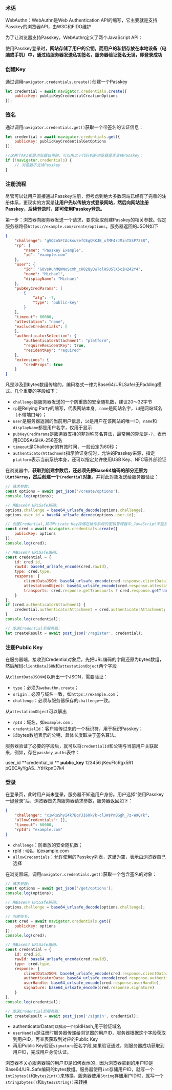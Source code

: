 ### 术语 ###

WebAuthn：WebAuthn是Web Authentication API的缩写，它主要就是支持Passkey的浏览器API，由W3C和FIDO维护

为了让浏览器支持Passkey，WebAuthn定义了两个JavaScript API：



使用Passkey登录时，**网站存储了用户的公钥，而用户的私钥存放在本地设备（电脑或手机）中，通过给服务器发送私钥签名，服务器验证签名无误，即登录成功**

### 创建Key ###

通过调用`navigator.credentials.create()`创建一个Passkey

```javascript
let credential = await navigator.credentials.create({
    publicKey: publicKeyCredentialCreationOptions
});

```

### 签名 ###

通过调用`navigator.credentials.get()`获取一个带签名的认证信息：

```javascript
let credential = await navigator.credentials.get({
    publicKey: publicKeyCredentialGetOptions
});

//这两个API都是浏览器自带的，可以用以下代码判断浏览器是否支持Passkey：
if (!navigator.credentials) {
    // 浏览器不支持Passkey
}

```

### 注册流程 ###

尽管可以让用户直接通过Passkey注册，但考虑到绝大多数网站已经有了完善的注册体系，更现实的方案是**让用户先以传统方式登录网站，然后向网站注册Passkey，后续登录时，即可使用Passkey登录。**

第一步：浏览器向服务器发送一个请求，要求获取创建Passkey的相关参数。假定服务器路径`https://example.com/create/options`，服务器返回的JSON如下

```json
{
    "challenge": "gVQ2n5FCAcksuEefCEgQRKJB_xfMF4rJMinTXSP72E8",
    "rp": {
        "name": "Passkey Example",
        "id": "example.com"
    },
    "user": {
        "id": "GOVsRuhMQWNoScmh_cK02QyQwTolHSUSlX5ciH242Y4",
        "name": "Michael",
        "displayName": "Michael"
    },
    "pubKeyCredParams": [
        {
            "alg": -7,
            "type": "public-key"
        }
    ],
    "timeout": 60000,
    "attestation": "none",
    "excludeCredentials": [
    ],
    "authenticatorSelection": {
        "authenticatorAttachment": "platform",
        "requireResidentKey": true,
        "residentKey": "required"
    },
    "extensions": {
        "credProps": true
    }
}

```

凡是涉及到bytes数组传输的，编码格式一律为Base64/URLSafe/无Padding模式。几个重要的字段如下：

* `challenge`是服务器发送的一个防重放的安全随机数，建议20～32字节
* `rp`是Relying Party的缩写，代表网站本身，`name`是网站名字，`id`是网站域名（不带端口号）；
* `user`是服务器返回的当前用户信息，`id`是用户在该网站的唯一ID，`name`和`displayName`都是用户名字，仅用于显示
* `pubKeyCredParams`是服务器支持的非对称签名算法，最常用的算法是`-7`，表示用ECDSA/SHA-256签名
* `timeout`是Challenge的有效时间，一般设定为60秒；
* `authenticatorAttachment`指示验证身份时，允许的Passkey来源，指定`platform`表示当前系统本身，还可以指定允许使用USB Key、NFC等外部验证

在浏览器中，**获取到创建参数后，还必须先把Base64编码的部分还原为`Uint8Array`，然后创建一个`Credential`对象**，并将此对象发送给服务器验证：

```javascript
// 请求参数:
const options = await get_json('/create/options');
console.log(options);

// 用Base64 URLSafe解码:
options.challenge = base64_urlsafe_decode(options.challenge);
options.user.id = base64_urlsafe_decode(options.user.id);

// 创建Credential,其中Private Key存储在操作系统的密钥管理器中,JavaScript不能获取Private Key:
const cred = await navigator.credentials.create({
    publicKey: options
});
console.log(cred);

// 用Base64 URLSafe编码:
const credential = {
    id: cred.id,
    rawId: base64_urlsafe_encode(cred.rawId),
    type: cred.type,
    response: {
        clientDataJSON: base64_urlsafe_encode(cred.response.clientDataJSON),
        attestationObject: base64_urlsafe_encode(cred.response.attestationObject),
        transports: cred.response.getTransports ? cred.response.getTransports() : []
    }
};
if (cred.authenticatorAttachment) {
    credential.authenticatorAttachment = cred.authenticatorAttachment;
}
console.log(credential);

// 发送Credential至服务器:
let createResult = await post_json('/register', credential);

```

### 注册Public Key ###

在服务器端，接收到Credential对象后，先把URL编码的字段还原为bytes数组，然后解码`clientDataJSON`和`attestationObject`两个字段

从`clientDataJSON`可以解出一个JSON，需要验证：

* `type`：必须为`webauthn.create`；
* `origin`：必须与域名一致，如`https://example.com`；
* `challenge`：必须与服务器保存的`challenge`一致。

从`attestationObject`可以解出

* `rpId`：域名，如`example.com`；
* `credentialId`：客户端传过来的一个标识符，用于标识Passkey；
* 以bytes数组表示的公钥，具体长度取决于签名算法。

服务器验证了必要的字段后，就可以将`credentialId`和公钥与当前用户关联起来，例如，存在`passkey_auths`表中：

user_id      **credential_id **     **public_key**
123456       jKeuFIcRgx5R1   pQECAyYgAS...YtHkpnD7k4

### 登录 ###

在登录页，此时用户尚未登录，服务器不知道用户身份。用户选择“使用Passkey一键登录”后，浏览器首先向服务器请求参数，服务器返回如下：

```json
{
    "challenge": "x1wRuShyI4k7BqYJi60kVk-clJWsPnBGgh_7z-W9QYk",
    "allowCredentials": [],
    "timeout": 60000,
    "rpId": "example.com"
}

```

* `challenge`：防重放的安全随机数；
* rpId`：域名，如`example.com
* `allowCredentials`：允许使用的Passkey列表，这里为空，表示由浏览器自己选择

在浏览器端，调用`navigator.credentials.get()`获取一个包含签名的对象：

```javascript
// 请求参数:
const options = await get_json('/get/options');
console.log(options);

// 用Base64 URLSafe解码:
options.challenge = base64_urlsafe_decode(options.challenge);

// 创建签名:
const cred = await navigator.credentials.get({
    publicKey: options
});
console.log(cred);

// 用Base64 URLSafe编码:
const credential = {
    id: cred.id,
    rawId: base64_urlsafe_encode(cred.rawId),
    type: cred.type,
    response: {
        clientDataJSON: base64_urlsafe_encode(cred.response.clientDataJSON),
        authenticatorData: base64_urlsafe_encode(cred.response.authenticatorData),
        userHandle: base64_urlsafe_encode(cred.response.userHandle),
        signature: base64_urlsafe_encode(cred.response.signature)
    }
};
console.log(credential);

// 发送Credential至服务器:
let createResult = await post_json('/signin', credential);

```

* authenticatorData`可以解出一个`rpIdHash,用于验证域名
* `userHandle`是注册时服务器传递给浏览器的用户ID，服务器根据这个字段获取到用户ID，再查表获取到对应的Public Key
* 再用Public Key验证`signature`签名字段,如果验证通过，则服务器成功获取到用户ID，完成用户身份认证。

浏览器不关心服务器端的用户ID是如何表示的，因为浏览器拿到的用户ID是Base64/URLSafe编码的bytes数组。服务器使用`int`存储用户ID，就写一个`int2bytes()`和`bytes2int()`来转换，服务器使用`String`存储用户ID时，就写一个`string2bytes()`和`bytes2string()`来转换





